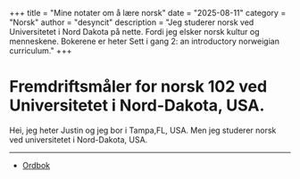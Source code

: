 +++
title = "Mine notater om å lære norsk"
date = "2025-08-11"
category = "Norsk"
author = "desyncit"
description = "Jeg studerer norsk ved Universitetet i Nord Dakota på nette. Fordi jeg elsker norsk kultur og menneskene. Bokerene er heter Sett i gang 2: an introductory norweigian curriculum."
+++

# Fremdriftsmåler for norsk 102 ved Universitetet i Nord-Dakota, USA.

Hei, jeg heter Justin og jeg bor i Tampa,FL, USA. Men jeg studerer norsk ved universitetet i Nord-Dakota, USA. 

---

- [Ordbok](/posts/norsk/ordbok.json)
